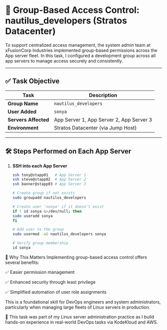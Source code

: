 # 👥 Group-Based Access Control: nautilus_developers (Stratos Datacenter)

To support centralized access management, the system admin team at xFusionCorp Industries implemented group-based permissions across the App server fleet. In this task, I configured a development group across all app servers to manage access securely and consistently.

---

## ✅ Task Objective

| Task                             | Description                              |
|----------------------------------|------------------------------------------|
| **Group Name**                   | `nautilus_developers`                    |
| **User Added**                   | `sonya`                                  |
| **Servers Affected**             | App Server 1, App Server 2, App Server 3 |
| **Environment**                  | Stratos Datacenter (via Jump Host)       |

---

## 🛠️ Steps Performed on Each App Server

1. **SSH into each App Server**
   ```bash
   ssh tony@stapp01   # App Server 1
   ssh steve@stapp02  # App Server 2
   ssh banner@stapp03 # App Server 3

   # Create group if not exists
   sudo groupadd nautilus_developers

   # Create user 'sonya' if it doesn't exist
   if ! id sonya &>/dev/null; then
   sudo useradd sonya
   fi

   # Add user to the group
   sudo usermod -aG nautilus_developers sonya

   # Verify group membership
   id sonya
   ```

🔐 Why This Matters
Implementing group-based access control offers several benefits:

✅ Easier permission management

✅ Enhanced security through least privilege

✅ Simplified automation of user role assignments

This is a foundational skill for DevOps engineers and system administrators, particularly when managing large fleets of Linux servers in production.

🧠 This task was part of my Linux server administration practice as I build hands-on experience in real-world DevOps tasks via KodeKloud and AWS.
